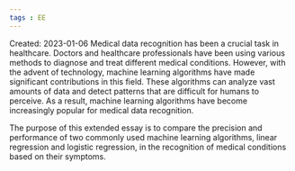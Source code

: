 ```yaml
---
tags : EE
---
```

Created: 2023-01-06
Medical data recognition has been a crucial task in healthcare. Doctors and healthcare professionals have been using various methods to diagnose and treat different medical conditions. However, with the advent of technology, machine learning algorithms have made significant contributions in this field. These algorithms can analyze vast amounts of data and detect patterns that are difficult for humans to perceive. As a result, machine learning algorithms have become increasingly popular for medical data recognition.

The purpose of this extended essay is to compare the precision and performance of two commonly used machine learning algorithms, linear regression and logistic regression, in the recognition of medical conditions based on their symptoms.


